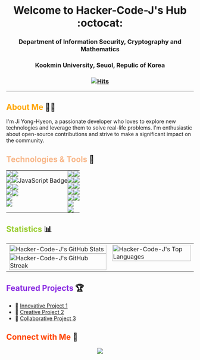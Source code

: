 <div align="center">
<!-- Replace YOUR-USERNAME with your actual Github username -->

<h1 align="center"> Welcome to Hacker-Code-J's Hub :octocat: </h1>
<h3 align="center"> Department of Information Security, Cryptography and Mathematics</h3>
<h3 align="center"> Kookmin University, Seuol, Repulic of Korea </h3>
<h3 align="center">
  
[![Hits](https://hits.seeyoufarm.com/api/count/incr/badge.svg?url=https%3A%2F%2Fgithub.com%2FHacker-Code-J&count_bg=%2320D7B2&title_bg=%23A163EF&icon=nintendogamecube.svg&icon_color=%23E7E7E7&title=Hacker-Code-J&edge_flat=false)](https://hits.seeyoufarm.com)

  
<!-- <p align="center"> -->
<!--  <a href="https://www.linkedin.com/in/yong-hyeon-ji"><img src="https://img.shields.io/badge/-LinkedIn-blue?style=flat&logo=Linkedin&logoColor=white"></a> -->
<!--  <a href="mailto:hacker3740@gmail.com"><img src="https://img.shields.io/badge/-Email-D14836?style=flat&logo=Gmail&logoColor=white"></a> -->
<!-- </p> -->

</div>

---

## <span style="color:#ffa500;">About Me</span> :man_technologist:

I'm Ji Yong-Hyeon, a passionate developer who loves to explore new technologies and leverage them to solve real-life problems. I'm enthusiastic about open-source contributions and strive to make a significant impact on the community.

## <span style="color:#f8b88b;">Technologies & Tools</span> :wrench:

<!-- ![](https://img.shields.io/badge/Code-JavaScript-yellow) -->
<!-- ![](https://img.shields.io/badge/Tools-Docker-blue) -->
<!-- Add more badges from https://shields.io/ -->

<div align="center">

<table width="100%" style="border-collapse: collapse;">
  <tr>
    <!-- First Column -->
    <td valign="top" style="padding: 0;">
        <img src="https://img.shields.io/badge/Code-C-A8B9CC?style=flat&logo=C&logoColor=black"><br>
        <img src="https://img.shields.io/badge/Code-Python-3776AB?style=flat&logo=Python&logoColor=white"><br>
        <img src="https://img.shields.io/badge/Code-SageMath-800442?style=flat&logo=Python&logoColor=white"><br>
        <img src="https://img.shields.io/badge/Code-LaTeX-008080?style=flat&logo=LaTeX&logoColor=white"><br>
        <img src="https://img.shields.io/badge/Code-Manim-FF69B4?style=flat&logo=Python&logoColor=white"><br>
        <img src="https://img.shields.io/badge/Code-Haskell-5D4F85?style=flat&logo=Haskell&logoColor=white"><br>
        <!-- Add more badges or content here -->
    </td>
    <!-- Second Column -->
    <td valign="top" style="padding: 0;">
      <img src="https://img.shields.io/badge/Tool-LinuxMint-228B22?style=flat"><br>
      <img src="https://img.shields.io/badge/Tool-VsCode-blue" alt="JavaScript Badge" /><br>
      <img src="https://img.shields.io/badge/Tool-TexStudio-20D7B2?style=flat"><br>
      <img src="https://img.shields.io/badge/Tool-ChatGPT4-EE69A4?style=flat"><br>
      <!-- Add more badges or content here -->
    </td>      
    <!-- Third Column -->
    <td valign="top" style="padding: 0;">
      <img src="https://img.shields.io/badge/Math-Set%20Theory-4e79a7?style=flat"><br>
      <img src="https://img.shields.io/badge/Math-Number%20Theory-9467bd?style=flat"><br>
      <img src="https://img.shields.io/badge/Math-Abstract%20Algebra-1f77b4?style=flat"><br>
      <img src="https://img.shields.io/badge/Math-Calculus-2ca02c?style=flat"><br>
      <img src="https://img.shields.io/badge/Math-Linear%20Algebra-FFA07A?style=flat"><br>
      <img src="https://img.shields.io/badge/Math-Probability%20Theory-17becf?style=flat"><br>
      <img src="https://img.shields.io/badge/Math-Statistics-167f7f?style=flat"><br>
      <!-- Add more badges or content here -->
    </td>
    <!-- Fourth Column -->
    <td valign="top" style="padding: 0;">
      <img src="https://img.shields.io/badge/Crypto-Symmetric%20Key%20Cryptography-5050f3?style=flat"><br>
      <img src="https://img.shields.io/badge/Crypto-Public%20Key%20Cryptography-0077CC?style=flat"><br>
      <img src="https://img.shields.io/badge/Crypto-Cryptanalysis-CC0000?style=flat"><br>
      <img src="https://img.shields.io/badge/Crypto-Cryptographic%20Hash%20Functions-00008B?style=flat"><br>
      <img src="https://img.shields.io/badge/Crypto-Discrete%20Logarithm-800080?style=flat"><br>
      <!-- Add more badges or content here -->
    </td>
  </tr>
</table>

</div>

## <span style="color:#9acd32;">Statistics</span> :bar_chart:

<p align="center">
  <table width="100%" style="table-layout: fixed;">
    <tr>
      <!-- Left side, two images stacked vertically -->
      <td width="55%">
        <!-- First image on top -->
        <img src="https://github-readme-stats.vercel.app/api?username=Hacker-Code-J&show_icons=true&theme=tokyo" alt="Hacker-Code-J's GitHub Stats" width="100%" style="max-height: 300px; display: block; object-fit: contain;" />
        <!-- Second image below -->
        <img src="https://github-readme-streak-stats.herokuapp.com/?user=Hacker-Code-J&theme=tokyo" alt="Hacker-Code-J's GitHub Streak" width="100%" style="max-height: 300px; display: block; object-fit: contain;" />
      </td>
      <!-- Right side, one image -->
      <td width="45%" style="vertical-align: top;">
        <img src="https://github-readme-stats.vercel.app/api/top-langs/?username=Hacker-Code-J&langs_count=5&theme=tokyo" alt="Hacker-Code-J's Top Languages" width="100%" style="max-height: 600px; display: block; object-fit: contain;" />
      </td>
    </tr>
  </table>
</p>

</div>

## <span style="color:#8a2be2;">Featured Projects</span> :trophy:

<!-- Showcase your best repositories here -->
- 🔭 [Innovative Project 1](https://github.com/Hacker-Code-J/project-1)
- 🌱 [Creative Project 2](https://github.com/Hacker-Code-J/project-2)
- 👯 [Collaborative Project 3](https://github.com/Hacker-Code-J/project-3)

</div>

## <span style="color:#ff4500;">Connect with Me</span> :handshake:

<!-- Social icons section -->
<p align="center">
  <!-- <a href="https://linkedin.com/in/Hacker-Code-J"><img src="https://img.icons8.com/fluent/48/000000/linkedin.png"/></a> -->
  <!-- <a href="https://twitter.com/Hacker-Code-J"><img src="https://img.icons8.com/fluent/48/000000/twitter.png"/></a> -->
  <a href="mailto:hacker3740@gmail.com"><img src="https://img.icons8.com/fluent/48/000000/gmail.png"/></a>
</p>


